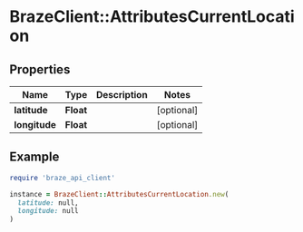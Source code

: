 # BrazeClient::AttributesCurrentLocation

## Properties

| Name | Type | Description | Notes |
| ---- | ---- | ----------- | ----- |
| **latitude** | **Float** |  | [optional] |
| **longitude** | **Float** |  | [optional] |

## Example

```ruby
require 'braze_api_client'

instance = BrazeClient::AttributesCurrentLocation.new(
  latitude: null,
  longitude: null
)
```

